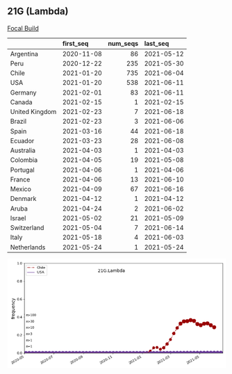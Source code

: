 

## 21G (Lambda)
[Focal Build](https://nextstrain.org/groups/neherlab/ncov/21G.Lambda)

|                | first_seq   |   num_seqs | last_seq   |
|:---------------|:------------|-----------:|:-----------|
| Argentina      | 2020-11-08  |         86 | 2021-05-12 |
| Peru           | 2020-12-22  |        235 | 2021-05-30 |
| Chile          | 2021-01-20  |        735 | 2021-06-04 |
| USA            | 2021-01-20  |        538 | 2021-06-11 |
| Germany        | 2021-02-01  |         83 | 2021-06-11 |
| Canada         | 2021-02-15  |          1 | 2021-02-15 |
| United Kingdom | 2021-02-23  |          7 | 2021-06-18 |
| Brazil         | 2021-02-23  |          3 | 2021-06-06 |
| Spain          | 2021-03-16  |         44 | 2021-06-18 |
| Ecuador        | 2021-03-23  |         28 | 2021-06-08 |
| Australia      | 2021-04-03  |          1 | 2021-04-03 |
| Colombia       | 2021-04-05  |         19 | 2021-05-08 |
| Portugal       | 2021-04-06  |          1 | 2021-04-06 |
| France         | 2021-04-06  |         13 | 2021-06-10 |
| Mexico         | 2021-04-09  |         67 | 2021-06-16 |
| Denmark        | 2021-04-12  |          1 | 2021-04-12 |
| Aruba          | 2021-04-24  |          2 | 2021-06-02 |
| Israel         | 2021-05-02  |         21 | 2021-05-09 |
| Switzerland    | 2021-05-04  |          7 | 2021-06-14 |
| Italy          | 2021-05-18  |          4 | 2021-06-03 |
| Netherlands    | 2021-05-24  |          1 | 2021-05-24 |

![Overall trends 21G.Lambda](/overall_trends_figures/overall_trends_21G.Lambda.png)